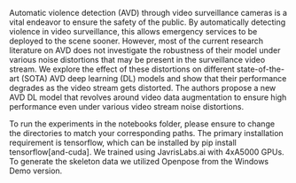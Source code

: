 Automatic violence detection (AVD) through video surveillance cameras is a vital endeavor to ensure the safety of the public. By automatically detecting violence in video surveillance, this allows emergency services to be deployed to the scene sooner. However, most of the current research literature on AVD does not investigate the robustness of their model under various noise distortions that may be present in the surveillance video stream. We explore the effect of these distortions on different state-of-the-art (SOTA) AVD deep learning (DL) models and show that their performance degrades as the video stream gets distorted. The authors propose a new AVD DL model that revolves around video data augmentation to ensure high performance even under various video stream noise distortions.

To run the experiments in the notebooks folder, please ensure to change the directories to match your corresponding paths. The primary installation requirement is tensorflow, which can be installed by pip install tensorflow[and-cuda]. We trained using JavrisLabs.ai with 4xA5000 GPUs. To generate the skeleton data we utilized Openpose from the Windows Demo version.
